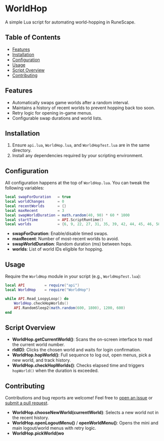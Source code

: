 # WorldHop

A simple Lua script for automating world-hopping in RuneScape.

## Table of Contents

* [Features](#features)
* [Installation](#installation)
* [Configuration](#configuration)
* [Usage](#usage)
* [Script Overview](#script-overview)
* [Contributing](#contributing)

## Features

* Automatically swaps game worlds after a random interval.
* Maintains a history of recent worlds to prevent hopping back too soon.
* Retry logic for opening in-game menus.
* Configurable swap durations and world lists.

## Installation

1. Ensure `api.lua`, `WorldHop.lua`, and `WorldHopTest.lua` are in the same directory.
2. Install any dependencies required by your scripting environment.

## Configuration

All configuration happens at the top of `WorldHop.lua`. You can tweak the following variables:

```lua
local swapForDuration   = true
local worldChanges      = 0
local recentWorlds      = {}
local maxRecent         = 3
local swapWorldDuration = math.random(40, 90) * 60 * 1000
local startTime         = API.ScriptRuntime()
local worlds            = {6, 9, 22, 27, 31, 35, 39, 42, 44, 45, 46, 58, 59, 60, 62, 64, 74, 76, 77, 89, 91, 97, 98, 99, 100, 103, 104, 116, 117}
```

* **swapForDuration**: Enable/disable timed swaps.
* **maxRecent**: Number of most-recent worlds to avoid.
* **swapWorldDuration**: Random duration (ms) between hops.
* **worlds**: List of world IDs eligible for hopping.

## Usage

Require the `WorldHop` module in your script (e.g., `WorldHopTest.lua`):

```lua
local API         = require("api")
local WorldHop    = require("WorldHop")

while API.Read_LoopyLoop() do
    WorldHop.checkHopWorlds()
    API.RandomSleep2(math.random(600, 1800), 1200, 600)
end
```

## Script Overview

* **WorldHop.getCurrentWorld()**: Scans the on-screen interface to read the current world number.
* **rldID)**: Clicks the chosen world and waits for login confirmation.
* **WorldHop.hopWorld()**: Full sequence to log out, open menus, pick a new world, and track history.
* **WorldHop.checkHopWorlds()**: Checks elapsed time and triggers `hopWorld()` when the duration is exceeded.

## Contributing

Contributions and bug reports are welcome! Feel free to [open an issue](https://github.com/<your-username>/WorldHop/issues) or [submit a pull request](https://github.com/<your-username>/WorldHop/pulls).

* **WorldHop.chooseNewWorld(currentWorld)**: Selects a new world not in the recent history.
* **WorldHop.openLogoutMenu()** / **openWorldMenu()**: Opens the mini and main logout/world menus with retry logic.
* **WorldHop.pickWorld(wo**
